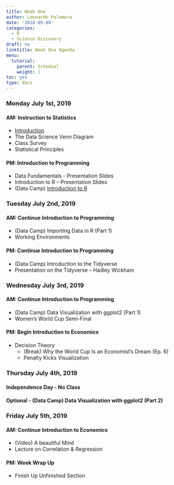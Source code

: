 ```yaml
---
title: Week One
author: Leonardo Palomera
date: '2018-09-09'
categories:
  - R
  - Science Discovery
draft: no
linktitle: Week One Agenda
menu:
  tutorial:
    parent: Schedual
    weight: 1
toc: yes
type: docs
---
```


### Monday July 1st, 2019

#### AM: Instruction to Statistics
* [Introduction](https://docs.google.com/forms/d/e/1FAIpQLSeqdWzYcE4bzfC09L4xm-YM5nxAZ0_YsNX6rBgzBet6dJe6lA/viewform?usp=sf_link)
* The Data Science Venn Diagram
* Class Survey
* Statistical Principles

#### PM: Introduction to Programming
* Data Fundamentals - Presentation Slides
* Introduction to R – Presentation Slides
* (Data Camp) [Introduction to R](https://www.datacamp.com/groups/shared_links/ae3bc65cbbfd9bb6ec24b9714510a23ee2f2aa5c)


### Tuesday July 2nd, 2019
#### AM: Continue Introduction to Programming
* (Data Camp) Importing Data in R (Part 1)
* Working Environments

#### PM: Continue Introduction to Programming
* (Data Camp) Introduction to the Tidyverse
* Presentation on the Tidyverse – Hadley Wickham 

### Wednesday July 3rd, 2019
#### AM: Continue Introduction to Programming
* (Data Camp) Data Visualization with ggplot2 (Part 1)
* Women’s World Cup Semi-Final

#### PM: Begin Introduction to Economics 
* Decision Theory
   + (Break) Why the World Cup Is an Economist’s Dream (Ep. 6)
   + Penalty Kicks Visualization

### Thursday July 4th, 2019
#### Independence Day - No Class
#### Optional - (Data Camp) Data Visualization with ggplot2 (Part 2)


### Friday July 5th, 2019
#### AM: Continue Introduction to Economics
* (Video) A beautiful Mind
* Lecture on Correlation & Regression

#### PM: Week Wrap Up
* Finish Up Unfinished Section
